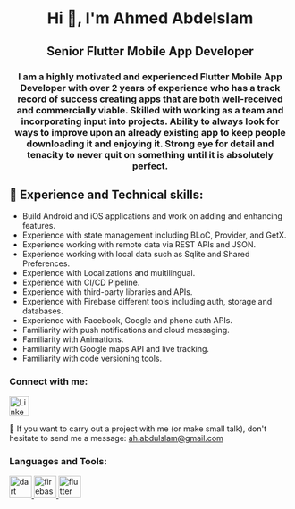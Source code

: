 <h1 align="center">Hi 👋, I'm Ahmed Abdelslam</h1>
<h2 align="center">Senior Flutter Mobile App Developer</h2>
<h3 align="center">I am a highly motivated and experienced Flutter Mobile App Developer with over 2 years of experience who has a track record of success creating apps that are both well-received and commercially viable. Skilled with working as a team and incorporating input into projects. Ability to always look for ways to improve upon an already existing app to keep people downloading it and enjoying it. Strong eye for detail and tenacity to never quit on something until it is absolutely perfect.</h3>

## 🔭 Experience and Technical skills:
- Build Android and iOS applications and work on adding and enhancing features.
- Experience with state management including BLoC, Provider, and GetX.
- Experience working with remote data via REST APIs and JSON.
- Experience working with local data such as Sqlite and Shared Preferences.
- Experience with Localizations and multilingual.
- Experience with CI/CD Pipeline.
- Experience with third-party libraries and APIs.
- Experience with Firebase different tools including auth, storage and databases.
- Experience with Facebook, Google and phone auth APIs.
- Familiarity with push notifications and cloud messaging.
- Familiarity with Animations.
- Familiarity with Google maps API and live tracking.
- Familiarity with code versioning tools.

<p align="left">
<h3 align="left">Connect with me:</h3>


[<img src="https://cdn-icons-png.flaticon.com/512/174/174857.png" alt="LinkedIn logo" width="35">](https://www.linkedin.com/in/ahmed-abdelslam1/)

💌 If you want to carry out a project with me (or make small talk), don't hesitate to send me a message:
ah.abdulslam@gmail.com

<h3 align="left">Languages and Tools:</h3>
<p align="left"> <a href="https://dart.dev" target="_blank"> <img src="https://www.vectorlogo.zone/logos/dartlang/dartlang-icon.svg" alt="dart" width="40" height="40"/> </a> <a href="https://firebase.google.com/" target="_blank"> <img src="https://www.vectorlogo.zone/logos/firebase/firebase-icon.svg" alt="firebase" width="40" height="40"/> </a> <a href="https://flutter.dev" target="_blank"> <img src="https://www.vectorlogo.zone/logos/flutterio/flutterio-icon.svg?fbclid=IwAR2xz9kPr9Sss-rMt7WxfQ3f8nfBE2n3GYDvCBGrZRcJ_AOZnEEV7bw32U4" alt="flutter" width="40" height="40"/> </a> <a 
